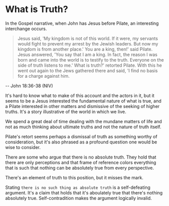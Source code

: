 # What is Truth?

In the Gospel narrative, when John has Jesus before Pilate, an interesting interchange occurs.

> Jesus said, 'My kingdom is not of this world. If it were, my servants would fight to prevent my arrest by the Jewish leaders. But now my kingdom is from another place.'
    You are a king, then!' said Pilate.
    Jesus answered, 'You say that I am a king. In fact, the reason I was born and came into the world is to testify to the truth. Everyone on the side of truth listens to me.'
    What is truth?' retorted Pilate. With this he went out again to the Jews gathered there and said, 'I find no basis for a charge against him.

-- John 18:36-38 (NIV)

It's hard to know what to make of this account and the actors in it, but it seems to be a Jesus interested the fundamental nature of what is true, and a Pilate interested in other matters and dismissive of the seeking of higher truths. It's a story illustrative of the world in which we live.

We spend a great deal of time dealing with the mundane matters of life and not as much thinking about ultimate truths and not the nature of truth itself.

Pilate's retort seems perhaps a dismissal of truth as something worthy of consideration, but it's also phrased as a profound question one would be wise to consider.

There are some who argue that there is no absolute truth. They hold that there are only perceptions and that frame of reference colors everything that is such that nothing can be absolutely true from every perspective.

There's an element of truth to this position, but it misses the mark.

Stating `there is no such thing as absolute truth` is a self-defeating argument. It's a claim that holds that it's aboulately true that there's nothing absolutely true. Self-contradition makes the argument logically invalid.
